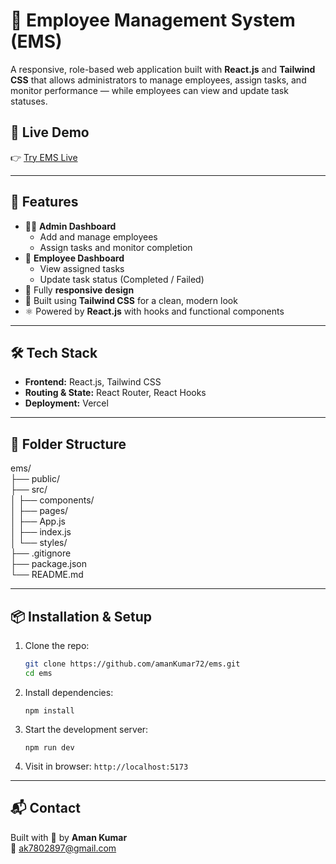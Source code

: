 
# 👥 Employee Management System (EMS)

A responsive, role-based web application built with **React.js** and **Tailwind CSS** that allows administrators to manage employees, assign tasks, and monitor performance — while employees can view and update task statuses.

## 🔗 Live Demo

👉 [Try EMS Live](https://ems-delta-pearl.vercel.app)

---


## 🚀 Features

- 🧑‍💼 **Admin Dashboard**
  - Add and manage employees
  - Assign tasks and monitor completion
- 👷 **Employee Dashboard**
  - View assigned tasks
  - Update task status (Completed / Failed)
- 📱 Fully **responsive design**
- 🎨 Built using **Tailwind CSS** for a clean, modern look
- ⚛️ Powered by **React.js** with hooks and functional components

---

## 🛠 Tech Stack

- **Frontend:** React.js, Tailwind CSS
- **Routing & State:** React Router, React Hooks
- **Deployment:** Vercel

---

## 📁 Folder Structure
ems/  
├── public/  
├── src/  
│ ├── components/  
│ ├── pages/  
│ ├── App.js  
│ ├── index.js  
│ └── styles/  
├── .gitignore  
├── package.json  
└── README.md




---

## 📦 Installation & Setup

1. Clone the repo:
   ```bash
   git clone https://github.com/amanKumar72/ems.git
   cd ems


2.  Install dependencies:
    
    `npm install` 
    
3.  Start the development server:
    
    `npm run dev` 
    
4.  Visit in browser: `http://localhost:5173`
    

----------

## 📬 Contact

Built with 💙 by **Aman Kumar**  
📧 ak7802897@gmail.com
